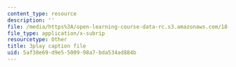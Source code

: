 ```yaml
---
content_type: resource
description: ''
file: /media/https%3A/open-learning-course-data-rc.s3.amazonaws.com/18-01sc-single-variable-calculus-fall-2010/5af38e69d9e5500998a7bda534ad884b_5q_3FDOkVRQ.vtt
file_type: application/x-subrip
resourcetype: Other
title: 3play caption file
uid: 5af38e69-d9e5-5009-98a7-bda534ad884b
---
```

